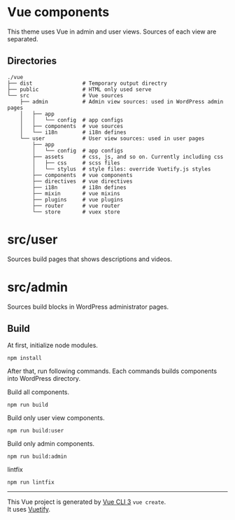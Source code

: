 # Vue components

This theme uses Vue in admin and user views.
Sources of each view are separated.

## Directories

```
./vue
├── dist                # Temporary output directry
├── public              # HTML only used serve
└── src                 # Vue sources
    ├── admin           # Admin view sources: used in WordPress admin pages
    │   ├── app
    │   │   └── config  # app configs
    │   ├── components  # vue sources
    │   └── i18n        # i18n defines
    └── user            # User view sources: used in user pages
        ├── app
        │   └── config  # app configs
        ├── assets      # css, js, and so on. Currently including css
        │   ├── css     # scss files
        │   └── stylus  # style files: override Vuetify.js styles
        ├── components  # vue components
        ├── directives  # vue directives
        ├── i18n        # i18n defines
        ├── mixin       # vue mixins
        ├── plugins     # vue plugins
        ├── router      # vue router
        └── store       # vuex store
```

# src/user

Sources build pages that shows descriptions and videos.

# src/admin

Sources build blocks in WordPress administrator pages.

## Build

At first, initialize node modules.

```
npm install
```

After that, run following commands.
Each commands builds components into WordPress directory.

Build all components.

```
npm run build
```

Build only user view components.

```
npm run build:user
```

Build only admin components.

```
npm run build:admin
```

lintfix
```
npm run lintfix
```

-----

This Vue project is generated by [Vue CLI 3](https://cli.vuejs.org/guide/creating-a-project.html#vue-create) ```vue create```.  
It uses [Vuetify](https://vuetifyjs.com/).

